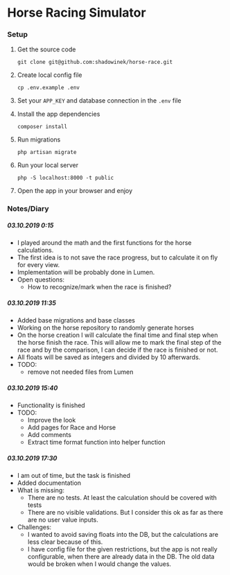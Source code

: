 # Horse Racing Simulator

### Setup

1. Get the source code
    ```
    git clone git@github.com:shadowinek/horse-race.git
    ```

2. Create local config file
    ```
    cp .env.example .env
    ```

3. Set your `APP_KEY` and database connection in the `.env` file

4. Install the app dependencies
    
    ```
    composer install
    ```
    
5. Run migrations
    ```
    php artisan migrate
    ```

6. Run your local server
    ```
    php -S localhost:8000 -t public
    ```
    
7. Open the app in your browser and enjoy

### Notes/Diary 
##### 03.10.2019 0:15
- I played around the math and the first functions for the horse calculations.
- The first idea is to not save the race progress, but to calculate it on fly for every view.
- Implementation will be probably done in Lumen.
- Open questions:
  - How to recognize/mark when the race is finished?

##### 03.10.2019 11:35
- Added base migrations and base classes
- Working on the horse repository to randomly generate horses
- On the horse creation I will calculate the final time and final step when the horse finish the race. This will allow me to mark the final step of the race and by the comparison, I can decide if the race is finished or not.
- All floats will be saved as integers and divided by 10 afterwards.
- TODO:
  - remove not needed files from Lumen

##### 03.10.2019 15:40
- Functionality is finished
- TODO:
  - Improve the look
  - Add pages for Race and Horse
  - Add comments
  - Extract time format function into helper function 

##### 03.10.2019 17:30
- I am out of time, but the task is finished
- Added documentation
- What is missing:
  - There are no tests. At least the calculation should be covered with tests
  - There are no visible validations. But I consider this ok as far as there are no user value inputs.
- Challenges:
  - I wanted to avoid saving floats into the DB, but the calculations are less clear because of this.
  - I have config file for the given restrictions, but the app is not really configurable, when there are already data in the DB. The old data would be broken when I would change the values.
